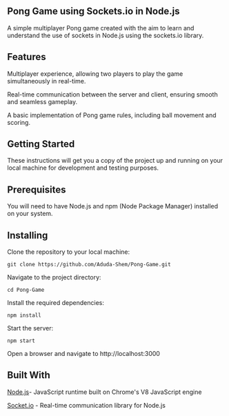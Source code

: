 ## Pong Game using Sockets.io in Node.js
A simple multiplayer Pong game created with the aim to learn and understand the use of sockets in Node.js using the sockets.io library.

## Features
Multiplayer experience, allowing two players to play the game simultaneously in real-time.

Real-time communication between the server and client, ensuring smooth and seamless gameplay.

A basic implementation of Pong game rules, including ball movement and scoring.

## Getting Started
These instructions will get you a copy of the project up and running on your local machine for development and testing purposes.

## Prerequisites

You will need to have Node.js and npm (Node Package Manager) installed on your system.

## Installing

Clone the repository to your local machine:

`git clone https://github.com/Aduda-Shem/Pong-Game.git`

Navigate to the project directory:

`cd Pong-Game`

Install the required dependencies:

`npm install`

Start the server:

`npm start`

Open a browser and navigate to http://localhost:3000 

## Built With
[Node.js](https://nodejs.org)- JavaScript runtime built on Chrome's V8 JavaScript engine

[Socket.io](https://socket.io) - Real-time communication library for Node.js
